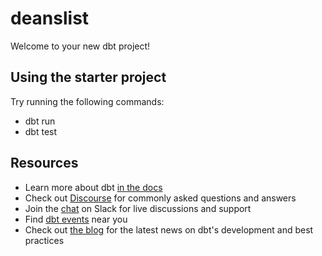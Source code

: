 # deanslist

Welcome to your new dbt project!

## Using the starter project

Try running the following commands:

- dbt run
- dbt test

## Resources

- Learn more about dbt [in the docs](https://docs.getdbt.com/docs/introduction)
- Check out [Discourse](https://discourse.getdbt.com/) for commonly asked
  questions and answers
- Join the [chat](https://community.getdbt.com/) on Slack for live discussions
  and support
- Find [dbt events](https://events.getdbt.com) near you
- Check out [the blog](https://blog.getdbt.com/) for the latest news on dbt's
  development and best practices

